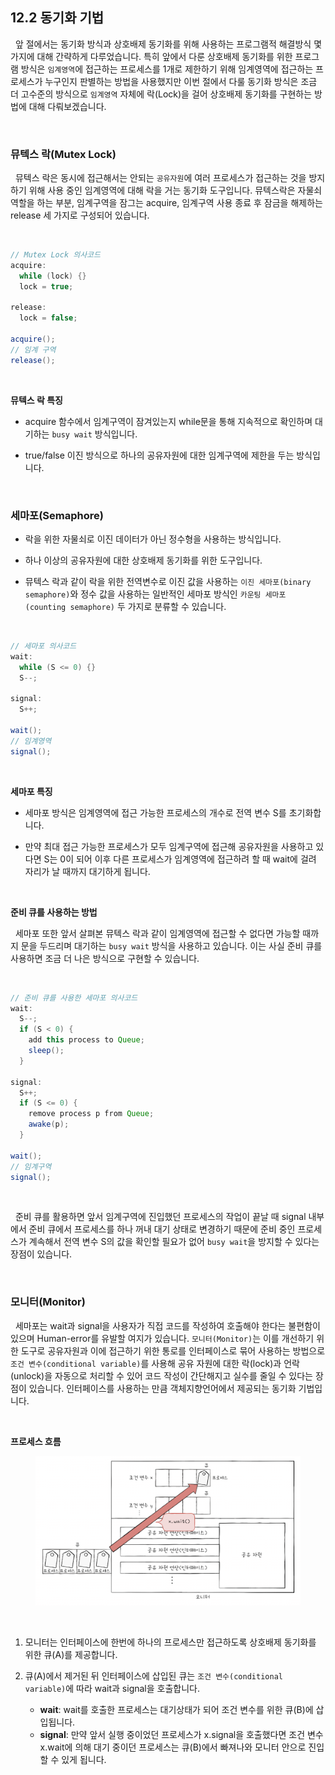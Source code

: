 ## 12.2 동기화 기법

&nbsp;&nbsp;앞 절에서는 동기화 방식과 상호배제 동기화를 위해 사용하는 프로그램적 해결방식 몇 가지에 대해 간략하게 다루었습니다. 특히 앞에서 다룬 상호배제 동기화를 위한 프로그램 방식은 `임계영역`에 접근하는 프로세스를 1개로 제한하기 위해 임계영역에 접근하는 프로세스가 누구인지 판별하는 방법을 사용했지만 이번 절에서 다룰 동기화 방식은 조금 더 고수준의 방식으로 `임계영역` 자체에 락(Lock)을 걸어 상호배제 동기화를 구현하는 방법에 대해 다뤄보겠습니다.

<br>

### 뮤텍스 락(Mutex Lock)

&nbsp;&nbsp;뮤텍스 락은 동시에 접근해서는 안되는 `공유자원`에 여러 프로세스가 접근하는 것을 방지하기 위해 사용 중인 임계영역에 대해 락을 거는 동기화 도구입니다. 뮤텍스락은 자물쇠 역할을 하는 부분, 임계구역을 잠그는 acquire, 임계구역 사용 종료 후 잠금을 해제하는 release 세 가지로 구성되어 있습니다.

<br>

```java
// Mutex Lock 의사코드
acquire:
  while (lock) {}
  lock = true;

release:
  lock = false;

acquire();
// 임계 구역
release();
```

<br>

**뮤텍스 락 특징**

- acquire 함수에서 임계구역이 잠겨있는지 while문을 통해 지속적으로 확인하며 대기하는 `busy wait` 방식입니다.

- true/false 이진 방식으로 하나의 공유자원에 대한 임계구역에 제한을 두는 방식입니다.

<br>

### 세마포(Semaphore)

- 락을 위한 자물쇠로 이진 데이터가 아닌 정수형을 사용하는 방식입니다.

- 하나 이상의 공유자원에 대한 상호배제 동기화를 위한 도구입니다.

- 뮤텍스 락과 같이 락을 위한 전역변수로 이진 값을 사용하는 `이진 세마포(binary semaphore)`와 정수 값을 사용하는 일반적인 세마포 방식인 `카운팅 세마포(counting semaphore)` 두 가지로 분류할 수 있습니다.

<br>

```java
// 세마포 의사코드
wait:
  while (S <= 0) {}
  S--;

signal:
  S++;

wait();
// 임계영역
signal();
```

<br>

**세마포 특징**

- 세마포 방식은 임계영역에 접근 가능한 프로세스의 개수로 전역 변수 S를 초기화합니다.

- 만약 최대 접근 가능한 프로세스가 모두 임계구역에 접근해 공유자원을 사용하고 있다면 S는 0이 되어 이후 다른 프로세스가 임계영역에 접근하려 할 때 wait에 걸려 자리가 날 때까지 대기하게 됩니다.

<br>

**준비 큐를 사용하는 방법**

&nbsp;&nbsp;세마포 또한 앞서 살펴본 뮤텍스 락과 같이 임계영역에 접근할 수 없다면 가능할 때까지 문을 두드리며 대기하는 `busy wait` 방식을 사용하고 있습니다. 이는 사실 준비 큐를 사용하면 조금 더 나은 방식으로 구현할 수 있습니다.

<br>

```java
// 준비 큐를 사용한 세마포 의사코드
wait:
  S--;
  if (S < 0) {
    add this process to Queue;
    sleep();
  }

signal:
  S++;
  if (S <= 0) {
    remove process p from Queue;
    awake(p);
  }

wait();
// 임계구역
signal();
```

<br>

&nbsp;&nbsp;준비 큐를 활용하면 앞서 임계구역에 진입했던 프로세스의 작업이 끝날 때 signal 내부에서 준비 큐에서 프로세스를 하나 꺼내 대기 상태로 변경하기 때문에 준비 중인 프로세스가 계속해서 전역 변수 S의 값을 확인할 필요가 없어 `busy wait`을 방지할 수 있다는 장점이 있습니다.

<br>

### 모니터(Monitor)

&nbsp;&nbsp;세마포는 wait과 signal을 사용자가 직접 코드를 작성하여 호출해야 한다는 불편함이 있으며 Human-error를 유발할 여지가 있습니다. `모니터(Monitor)`는 이를 개선하기 위한 도구로 공유자원과 이에 접근하기 위한 통로를 인터페이스로 묶어 사용하는 방법으로 `조건 변수(conditional variable)`를 사용해 공유 자원에 대한 락(lock)과 언락(unlock)을 자동으로 처리할 수 있어 코드 작성이 간단해지고 실수를 줄일 수 있다는 장점이 있습니다. 인터페이스를 사용하는 만큼 객체지향언어에서 제공되는 동기화 기법입니다.

<br>

**프로세스 흐름**

<figure align="center">
  <img src="../images/모니터_프로세스동기화.png" style="width: 600px"/>
</figure>

<br>

1. 모니터는 인터페이스에 한번에 하나의 프로세스만 접근하도록 상호배제 동기화를 위한 큐(A)를 제공합니다.

2. 큐(A)에서 제거된 뒤 인터페이스에 삽입된 큐는 `조건 변수(conditional variable)`에 따라 wait과 signal을 호출합니다.
   - **wait**: wait를 호출한 프로세스는 대기상태가 되어 조건 변수를 위한 큐(B)에 삽입됩니다.
   - **signal**: 만약 앞서 실행 중이었던 프로세스가 x.signal을 호출했다면 조건 변수 x.wait에 의해 대기 중이던 프로세스는 큐(B)에서 빠져나와 모니터 안으로 진입할 수 있게 됩니다.

<br>

